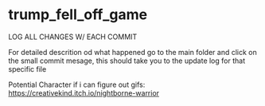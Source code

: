 # trump_fell_off_game
LOG ALL CHANGES W/ EACH COMMIT


For detailed descrition od what happened go to the main folder and click on the small commit mesage, this should take you to the update log for that specific file

Potential Character if i can figure out gifs:
https://creativekind.itch.io/nightborne-warrior

